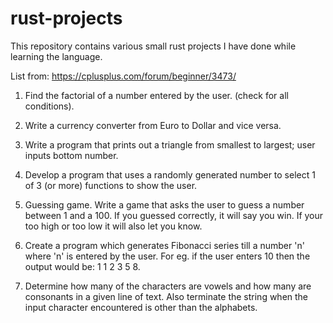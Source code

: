 # rust-projects
This repository contains various small rust projects I have done while learning the language.

List from: https://cplusplus.com/forum/beginner/3473/

1. Find the factorial of a number entered by the user. (check for all conditions).

2. Write a currency converter from Euro to Dollar and vice versa.

3. Write a program that prints out a triangle from smallest to largest; user inputs bottom number.

4. Develop a program that uses a randomly generated number to select 1 of 3 (or more) functions to show the user.

5. Guessing game. Write a game that asks the user to guess a number between 1 and a 100. If you guessed correctly, it will say you win. If your too high or too low it will also let you know.

6. Create a program which generates Fibonacci series till a number 'n' where 'n' is entered by the user. For eg. if the user enters 10 then the output would be: 1 1 2 3 5 8.

7. Determine how many of the characters are vowels and how many are consonants in a given line of text. Also terminate the string when the input character encountered is other than the alphabets.